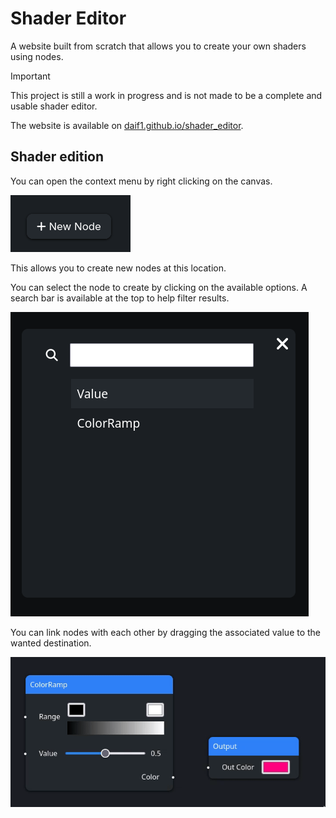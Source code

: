 # Shader Editor

A website built from scratch that allows you to create your own shaders using
nodes.

> [!IMPORTANT]
> This project is still a work in progress and is not made to be a complete and
> usable shader editor.

The website is available on [daif1.github.io/shader_editor](https://daif1.github.io/shader_editor/).

## Shader edition

You can open the context menu by right clicking on the canvas.

![context_menu](./docs/images/context_menu.png)

This allows you to create new nodes at this location.

You can select the node to create by clicking on the available options. A search
bar is available at the top to help filter results.

![node_select](./docs/images/node_selection.png)


You can link nodes with each other by dragging the associated value to the
wanted destination.

![link_example](./docs/images/linking.gif)
